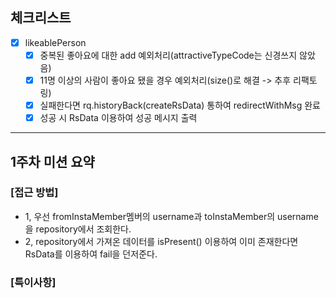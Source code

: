 ## 체크리스트

- [x] likeablePerson
    - [x] 중복된 좋아요에 대한 add 예외처리(attractiveTypeCode는 신경쓰지 않았음)
    - [x] 11명 이상의 사람이 좋아요 됐을 경우 예외처리(size()로 해결 -> 추후 리팩토링)
    - [x] 실패한다면 rq.historyBack(createRsData) 통하여 redirectWithMsg 완료
    - [x] 성공 시 RsData 이용하여 성공 메시지 출력

---
## 1주차 미션 요약

### [접근 방법]

- 1, 우선 fromInstaMember멤버의 username과 toInstaMember의 username을 repository에서 조회한다.
- 2, repository에서 가져온 데이터를 isPresent() 이용하여 이미 존재한다면 RsData를 이용하여 fail을 던저준다.


### [특이사항]
